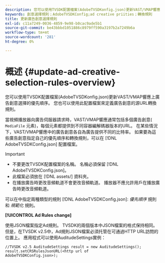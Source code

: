 ```yaml
---
description: 您可以使用TVSDK配置檔案(AdobeTVSDKonfig.json)更新VAST/VMAP響應上廣告創意選擇的優先順序。 您也可以使用此配置檔案來定義廣告創意的源URL轉換規則。
keywords: 創意選擇規則；AdobeTVSDKConfig;ad creative priities；轉換規則
title: 更新廣告創意選擇規則
exl-id: c11a7249-0036-4859-9e98-b0cac9ade5b1
source-git-commit: be43bbbd1051886c8979ff590a3197b2a7249b6a
workflow-type: tm+mt
source-wordcount: '281'
ht-degree: 0%

---
```


# 概述 {#update-ad-creative-selection-rules-overview}

您可以使用TVSDK配置檔案(AdobeTVSDKonfig.json)更新VAST/VMAP響應上廣告創意選擇的優先順序。 您也可以使用此配置檔案來定義廣告創意的源URL轉換規則。

當視頻播放器向廣告伺服器請求時，VAST/VMAP響應通常包括多個廣告創意( `MediaFile` 元素)，每個元素都提供到不同容器編解碼器版本的URL。 在某些情況下，VAST/VMAP響應中的廣告創意各自為廣告提供不同的比特率。 如果要為這些廣告創意指定自己的優先順序和轉換規則，可以在 [!DNL AdobeTVSDKConfig.json] 配置檔案。

>[!IMPORTANT]
>
>* 不要更改TVSDK配置檔案的名稱。 名稱必須保留 [!DNL AdobeTVSDKConfig.json]。
>* 此檔案必須放在 [!DNL assets/] 資料夾。
>* 在播放廣告時更改音頻軌道不會更改音頻軌道。 播放器不應允許用戶在播放廣告時更改音頻軌道。
>


可以在中指定兩種類型的規則 [!DNL AdobeTVSDKConfig.json]: *優先順序* 規則和 *規範化* 規則。

**[!UICONTROL Ad Rules change]**

<!--<a id="section_EDCE7C94156D4A47AA2FBAE9BE0390CE"></a>-->

使用JSON檔案指定Ad規則。 TVSDK的兩個版本中JSON檔案的格式保持相同。 但是，在TVSDK v2.5中，Ad規則JSON檔案必須托管在可通過HTTP URL訪問的位置上。 應用程式可以使用AuditudeSettings實例：

```
//TVSDK v2.5 AuditudeSettings result = new AuditudeSettings(); 
result.setCRSRulesJsonURL(<http url of 
AdobeTVSDKConfig.json>);  
```
